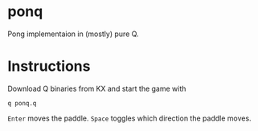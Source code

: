 # ponq
Pong implementaion in (mostly) pure Q.

# Instructions
Download Q binaries from KX and start the game with
```
q ponq.q
```

`Enter` moves the paddle. 
`Space` toggles which direction the paddle moves. 
